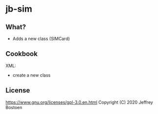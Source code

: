 # jb-sim

## What?
* Adds a new class (SIMCard)

## Cookbook

XML:
* create a new class


## License
https://www.gnu.org/licenses/gpl-3.0.en.html
Copyright (C) 2020 Jeffrey Bostoen

